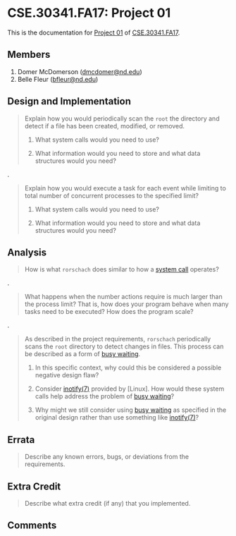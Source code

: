 CSE.30341.FA17: Project 01
==========================

This is the documentation for [Project 01] of [CSE.30341.FA17].

[Project 01]:       https://www3.nd.edu/~pbui/teaching/cse.30341.fa17/project01.html
[CSE.30341.FA17]:   https://www3.nd.edu/~pbui/teaching/cse.30341.fa17/

Members
-------

1. Domer McDomerson (dmcdomer@nd.edu)
2. Belle Fleur (bfleur@nd.edu)

Design and Implementation
-------------------------

> Explain how you would periodically scan the `root` the directory and detect
> if a file has been created, modified, or removed.
>
>   1. What system calls would you need to use?
>
>   2. What information would you need to store and what data structures would
>      you need?

.

> Explain how you would execute a task for each event while limiting to total
> number of concurrent processes to the specified limit?
>
>   1. What system calls would you need to use?
>
>   2. What information would you need to store and what data structures would
>      you need?

Analysis
--------

> How is what `rorschach` does similar to how a [system call] operates?

.

> What happens when the number actions require is much larger than the process
> limit?  That is, how does your program behave when many tasks need to be
> executed?  How does the program scale?

.

> As described in the project requirements, `rorschach` periodically scans the
> `root` directory to detect changes in files.  This process can be described
> as a form of [busy waiting].
>
>   1. In this specific context, why could this be considered a possible
>      negative design flaw?
>
>   2. Consider [inotify(7)] provided by [Linux].  How would these system calls
>      help address the problem of [busy waiting]?
>
>   3. Why might we still consider using [busy waiting] as specified in the
>      original design rather than use something like [inotify(7)]?

[busy waiting]: https://en.wikipedia.org/wiki/Busy_waiting
[system call]:  http://man7.org/linux/man-pages/man7/inotify.7.html
[inotify(7)]:   http://man7.org/linux/man-pages/man7/inotify.7.html

Errata
------

> Describe any known errors, bugs, or deviations from the requirements.

Extra Credit
------------

> Describe what extra credit (if any) that you implemented.

Comments
--------
